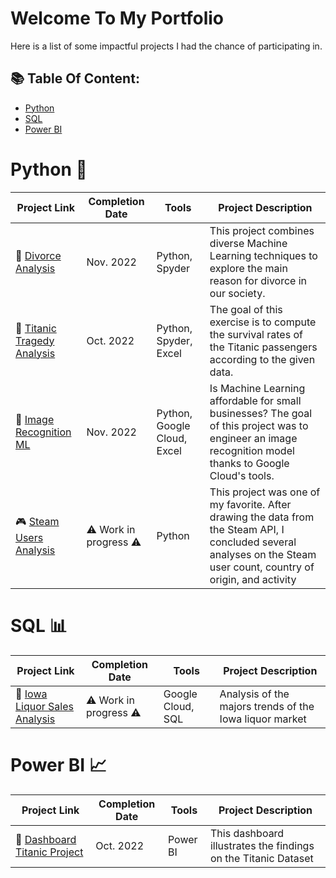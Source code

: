 # Welcome To My Portfolio
Here is a list of some impactful projects I had the chance of participating in. 

## 📚 Table Of Content: 
- [Python](#python)
- [SQL](#sql)
- [Power BI](#powerbi)

# Python 🐍

| Project Link | Completion Date | Tools | Project Description | 
|---|---|---|---|
| :wedding: [Divorce Analysis](https://github.com/Bruc3U/Divorce_Analysis) | Nov. 2022 | Python, Spyder | This project combines diverse Machine  Learning techniques to explore the main reason for divorce in our society. |
| :statue_of_liberty: [Titanic Tragedy Analysis](https://github.com/Bruc3U/Titanic_analysis) | Oct. 2022 |Python, Spyder, Excel | The goal of this exercise is to compute the survival rates of the Titanic passengers according to the given data. |
| 🍁 [Image Recognition ML](https://github.com/Bruc3U/Flower_project) | Nov. 2022 | Python, Google Cloud, Excel | Is Machine Learning affordable for small businesses? The goal of this project was to engineer an image recognition model thanks to Google Cloud's tools. | 
| 🎮 [Steam Users Analysis]() | ⚠️ Work in progress ⚠️ | Python | This project was one of my favorite. After drawing the data from the Steam API, I concluded several analyses on the Steam user count, country of origin, and activity | 

# SQL 📊

| Project Link | Completion Date | Tools | Project Description | 
|---|---|---|---|
| 🍻 [Iowa Liquor Sales Analysis](https://github.com/Bruc3U/Iowa_liquor_sale_analysis) | ⚠️ Work in progress ⚠️ | Google Cloud, SQL | Analysis of the majors trends of the Iowa liquor market |

 
# Power BI 📈

| Project Link | Completion Date | Tools | Project Description | 
|---|---|---|---|
| 🗽 [Dashboard Titanic Project](https://github.com/Bruc3U/Titanic_analysis/blob/main/dashboard_titanic_pdf.pdf) | Oct. 2022 | Power BI | This dashboard illustrates the findings on the Titanic Dataset |







